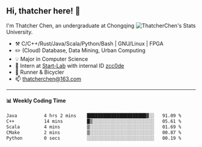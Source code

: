 ## Hi, thatcher here! :wave:

<img align="right" src="https://github-readme-stats.vercel.app/api?username=thatcherchen&title_color=333&text_color=777" alt="ThatcherChen's Stats" >

I'm Thatcher Chen, an undergraduate at Chongqing University.

- :hammer_and_pick:  C/C++/Rust/Java/Scala/Python/Bash | GNU/Linux | FPGA
- :pencil2:  (Cloud) Database, Data Mining, Urban Computing
- :bulb:   Major in Computer Science
- :telescope:  Intern at [Start-Lab](https://github.com/Spatio-Temporal-Lab) with internal ID [zcc0de](https://github.com/zcc0de)
- :seedling:  Runner & Bicycler
- :mailbox: thatcherchen@163.com

---

#### :bar_chart: Weekly Coding Time

<!--START_SECTION:waka-->

```txt
Java          4 hrs 2 mins    ██████████████████████▓░░   91.09 %
C++           14 mins         █▒░░░░░░░░░░░░░░░░░░░░░░░   05.61 %
Scala         4 mins          ▒░░░░░░░░░░░░░░░░░░░░░░░░   01.69 %
CMake         2 mins          ▒░░░░░░░░░░░░░░░░░░░░░░░░   00.87 %
Python        0 secs          ░░░░░░░░░░░░░░░░░░░░░░░░░   00.19 %
```

<!--END_SECTION:waka-->
